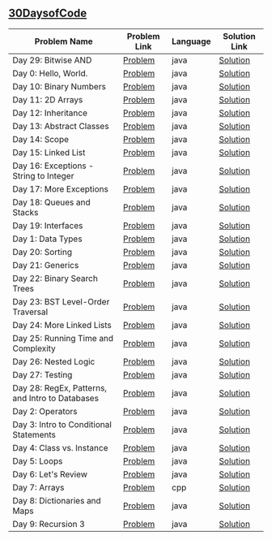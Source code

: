 ## [30DaysofCode](https://www.hackerrank.com/domains/tutorials/30-days-of-code)

|Problem Name|Problem Link|Language|Solution Link|
---|---|---|---
|Day 29: Bitwise AND|[Problem](https://www.hackerrank.com/challenges/30-bitwise-and/problem)|java|[Solution](./Day29:BitwiseAND.java)|
|Day 0: Hello, World.|[Problem](https://www.hackerrank.com/challenges/30-hello-world/problem)|java|[Solution](./Day0:Hello,World..java)|
|Day 10: Binary Numbers|[Problem](https://www.hackerrank.com/challenges/30-binary-numbers/problem)|java|[Solution](./Day10:BinaryNumbers.java)|
|Day 11: 2D Arrays|[Problem](https://www.hackerrank.com/challenges/30-2d-arrays/problem)|java|[Solution](./Day11:2DArrays.java)|
|Day 12: Inheritance|[Problem](https://www.hackerrank.com/challenges/30-inheritance/problem)|java|[Solution](./Day12:Inheritance.java)|
|Day 13: Abstract Classes|[Problem](https://www.hackerrank.com/challenges/30-abstract-classes/problem)|java|[Solution](./Day13:AbstractClasses.java)|
|Day 14: Scope|[Problem](https://www.hackerrank.com/challenges/30-scope/problem)|java|[Solution](./Day14:Scope.java)|
|Day 15: Linked List|[Problem](https://www.hackerrank.com/challenges/30-linked-list/problem)|java|[Solution](./Day15:LinkedList.java)|
|Day 16: Exceptions - String to Integer|[Problem](https://www.hackerrank.com/challenges/30-exceptions-string-to-integer/problem)|java|[Solution](./Day16:Exceptions-StringtoInteger.java)|
|Day 17: More Exceptions|[Problem](https://www.hackerrank.com/challenges/30-more-exceptions/problem)|java|[Solution](./Day17:MoreExceptions.java)|
|Day 18: Queues and Stacks|[Problem](https://www.hackerrank.com/challenges/30-queues-stacks/problem)|java|[Solution](./Day18:QueuesandStacks.java)|
|Day 19: Interfaces|[Problem](https://www.hackerrank.com/challenges/30-interfaces/problem)|java|[Solution](./Day19:Interfaces.java)|
|Day 1: Data Types|[Problem](https://www.hackerrank.com/challenges/30-data-types/problem)|java|[Solution](./Day1:DataTypes.java)|
|Day 20: Sorting|[Problem](https://www.hackerrank.com/challenges/30-sorting/problem)|java|[Solution](./Day20:Sorting.java)|
|Day 21: Generics|[Problem](https://www.hackerrank.com/challenges/30-generics/problem)|java|[Solution](./Day21:Generics.java)|
|Day 22: Binary Search Trees|[Problem](https://www.hackerrank.com/challenges/30-binary-search-trees/problem)|java|[Solution](./Day22:BinarySearchTrees.java)|
|Day 23: BST Level-Order Traversal|[Problem](https://www.hackerrank.com/challenges/30-binary-trees/problem)|java|[Solution](./Day23:BSTLevel-OrderTraversal.java)|
|Day 24: More Linked Lists|[Problem](https://www.hackerrank.com/challenges/30-linked-list-deletion/problem)|java|[Solution](./Day24:MoreLinkedLists.java)|
|Day 25: Running Time and Complexity|[Problem](https://www.hackerrank.com/challenges/30-running-time-and-complexity/problem)|java|[Solution](./Day25:RunningTimeandComplexity.java)|
|Day 26: Nested Logic|[Problem](https://www.hackerrank.com/challenges/30-nested-logic/problem)|java|[Solution](./Day26:NestedLogic.java)|
|Day 27: Testing|[Problem](https://www.hackerrank.com/challenges/30-testing/problem)|java|[Solution](./Day27:Testing.java)|
|Day 28: RegEx, Patterns, and Intro to Databases|[Problem](https://www.hackerrank.com/challenges/30-regex-patterns/problem)|java|[Solution](./Day28:RegEx,Patterns,andIntrotoDatabases.java)|
|Day 2: Operators|[Problem](https://www.hackerrank.com/challenges/30-operators/problem)|java|[Solution](./Day2:Operators.java)|
|Day 3: Intro to Conditional Statements|[Problem](https://www.hackerrank.com/challenges/30-conditional-statements/problem)|java|[Solution](./Day3:IntrotoConditionalStatements.java)|
|Day 4: Class vs. Instance|[Problem](https://www.hackerrank.com/challenges/30-class-vs-instance/problem)|java|[Solution](./Day4:Classvs.Instance.java)|
|Day 5: Loops|[Problem](https://www.hackerrank.com/challenges/30-loops/problem)|java|[Solution](./Day5:Loops.java)|
|Day 6: Let's Review|[Problem](https://www.hackerrank.com/challenges/30-review-loop/problem)|java|[Solution](./Day6:Let'sReview.java)|
|Day 7: Arrays|[Problem](https://www.hackerrank.com/challenges/30-arrays/problem)|cpp|[Solution](./30-arrays.cpp)|
|Day 8: Dictionaries and Maps|[Problem](https://www.hackerrank.com/challenges/30-dictionaries-and-maps/problem)|java|[Solution](./Day8:DictionariesandMaps.java)|
|Day 9: Recursion 3  |[Problem](https://www.hackerrank.com/challenges/30-recursion/problem)|java|[Solution](./Day9:Recursion3.java)|
